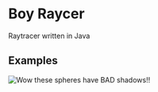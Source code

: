 # Boy Raycer

Raytracer written in Java

## Examples

![Wow these spheres have BAD shadows!!](images/randomspheres.png)
